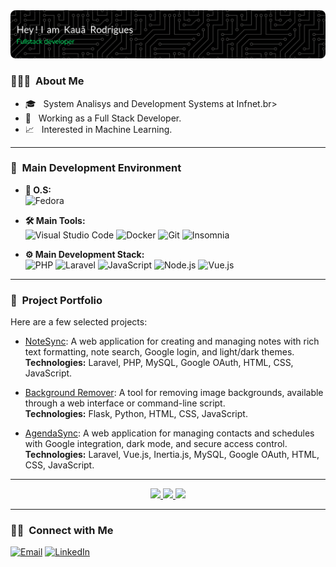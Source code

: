 <img src="https://raw.githubusercontent.com/rodrigueskaua/rodrigueskaua/master/github-header-image.png" alt="Kauã Rodrigues Banner">

<h3> 👨🏻‍💻 &nbsp;About Me </h3>

- 🎓 &nbsp; System Analisys and Development Systems at Infnet.br>
- 💼 &nbsp; Working as a Full Stack Developer.<br>
- 📈 &nbsp; Interested in Machine Learning.<br>

---

<h3> 🚀 &nbsp;Main Development Environment</h3>

- **🐧 O.S:**  
  ![Fedora](https://img.shields.io/badge/-Fedora-333333?style=flat&logo=fedora&logoColor=51A2DA)

- **🛠️ Main Tools:**  
  ![Visual Studio Code](https://img.shields.io/badge/-VS%20Code-333333?style=flat&logo=visual-studio-code&logoColor=007ACC)
  ![Docker](https://img.shields.io/badge/-Docker-333333?style=flat&logo=docker)
  ![Git](https://img.shields.io/badge/-Git-333333?style=flat&logo=git)
  ![Insomnia](https://img.shields.io/badge/-Insomnia-333333?style=flat&logo=insomnia)

- **⚙️ Main Development Stack:**  
  ![PHP](https://img.shields.io/badge/-PHP-333333?style=flat&logo=php)
  ![Laravel](https://img.shields.io/badge/-Laravel-333333?style=flat&logo=laravel&logoColor=FF2D20)
  ![JavaScript](https://img.shields.io/badge/-JavaScript-333333?style=flat&logo=javascript)
  ![Node.js](https://img.shields.io/badge/-Node.js-333333?style=flat&logo=node.js)
  ![Vue.js](https://img.shields.io/badge/-Vue.js-333333?style=flat&logo=vue.js)

---

<h3> 🌟 &nbsp;Project Portfolio </h3>

Here are a few selected projects:

- [NoteSync](https://github.com/rodrigueskaua/NoteSync): A web application for creating and managing notes with rich text formatting, note search, Google login, and light/dark themes.  
  **Technologies:** Laravel, PHP, MySQL, Google OAuth, HTML, CSS, JavaScript.

- [Background Remover](https://github.com/rodrigueskaua/Background-Remover): A tool for removing image backgrounds, available through a web interface or command-line script.  
  **Technologies:** Flask, Python, HTML, CSS, JavaScript.

- [AgendaSync](https://github.com/rodrigueskaua/AgendaSync): A web application for managing contacts and schedules with Google integration, dark mode, and secure access control.  
  **Technologies:** Laravel, Vue.js, Inertia.js, MySQL, Google OAuth, HTML, CSS, JavaScript.
---

<div align="center">
  <a href="https://github.com/rodrigueskaua">
    <img height="180em" src="https://github-readme-stats.vercel.app/api?username=rodrigueskaua&theme=dark&show_icons=true" />
    <img height="180em" src="https://github-readme-stats.vercel.app/api/top-langs/?username=rodrigueskaua&theme=dark&layout=compact" />
    <img height="180em" src="https://streak-stats.demolab.com?user=rodrigueskaua&theme=dark" />
  </a>
</div>

---

<h3> 🤝🏻 &nbsp;Connect with Me </h3>

<p align="start">
 <a href="mailto:kauarodrigues.fn@gmail.com"><img alt="Email" src="https://img.shields.io/badge/Email-kauarodrigues.fn@gmail.com-blue?style=flat-square&logo=gmail"></a>
 <a href="https://www.linkedin.com/in/kau%C3%A3-rodrigues-7a0980213/"><img alt="LinkedIn" src="https://img.shields.io/badge/LinkedIn-Kauã%20Rodrigues-blue?style=flat-square&logo=linkedin"></a>
</p>

